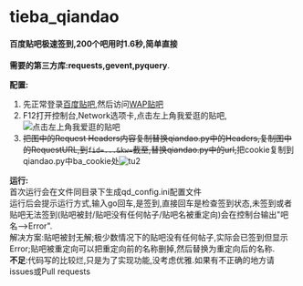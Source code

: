 # tieba_qiandao
#### 百度贴吧极速签到,200个吧用时1.6秒,简单直接 <br />
**需要的第三方库:requests,gevent,pyquery**.<br />

**配置:**
1. 先正常登录[百度贴吧](tieba.baidu.com),然后访问[WAP贴吧](http://wapp.baidu.com/)<br />
2. F12打开控制台,Network选项卡,点击左上角我爱逛的贴吧,![点击左上角我爱逛的贴吧](http://opgtctagy.bkt.clouddn.com/1.png)<br />
3. <s>把图中的Request Headers内容复制替换qiandao.py中的Headers,复制图中的RequestURL,到`fid=...&kw=`截至,替换qiandao.py中的url,</s>把cookie复制到qiandao.py中ba_cookie处![tu2](http://opgtctagy.bkt.clouddn.com/2.png)<br />

**运行:**<br />
首次运行会在文件同目录下生成qd_config.ini配置文件<br />
运行后会提示运行方式,输入go回车,是签到,直接回车是检查签到状态,未签到或者贴吧无法签到(贴吧被封/贴吧没有任何帖子/贴吧名被重定向)会在控制台输出"吧名-->Error".<br />
解决方案:贴吧被封无解;极少数情况下的贴吧没有任何帖子,实际会已签到但显示Error;贴吧被重定向可以把重定向前的名称删掉,然后替换为重定向后的名称.<br />
**不足**:代码写的比较烂,只是为了实现功能,没考虑优雅.如果有不正确的地方请issues或Pull requests
